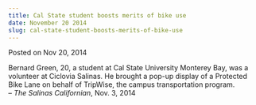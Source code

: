 ```yaml
---
title: Cal State student boosts merits of bike use
date: November 20 2014
slug: cal-state-student-boosts-merits-of-bike-use
---
```


 



<span class="date">Posted on Nov 20, 2014    </span>
<p>Bernard Green, 20, a student at Cal State University Monterey
Bay, was a volunteer at Ciclovia Salinas. He brought a pop-up
display of a Protected Bike Lane on behalf of TripWise, the campus
transportation program.<br>
&#x2013; <em>The Salinas Californian</em>, Nov. 3, 2014</br></p>





 

